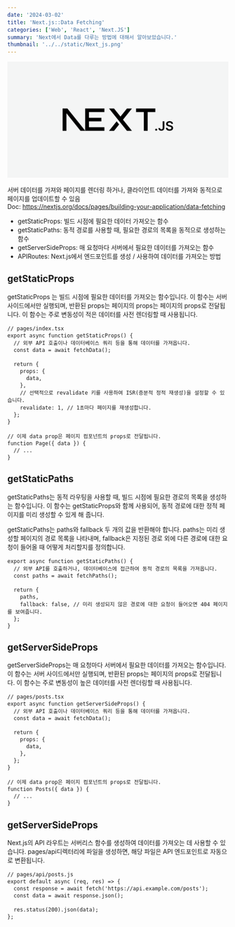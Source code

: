 ```yaml
---
date: '2024-03-02'
title: 'Next.js::Data Fetching'
categories: ['Web', 'React', 'Next.JS']
summary: 'Next에서 Data를 다루는 방법에 대해서 알아보았습니다.'
thumbnail: '../../static/Next_js.png'
---
```


![1](../../static/Next_js.png)

서버 데이터를 가져와 페이지를 렌더링 하거나, 클라이언트 데이터를 가져와 동적으로 페이지를 업데이트할 수 있음<br>
Doc: https://nextjs.org/docs/pages/building-your-application/data-fetching

<ul>
<li>getStaticProps: 빌드 시점에 필요한 데이터 가져오는 함수</li>
<li>getStaticPaths: 동적 경로를 사용할 때, 필요한 경로의 목록을 동적으로 생성하는 함수</li>
<li>getServerSideProps: 매 요청마다 서버에서 필요한 데이터를 가져오는 함수</li>
<li>APIRoutes: Next.js에서 엔드포인트를 생성 / 사용하여 데이터를 가져오는 방법</li>
</ul>

<h2>getStaticProps</h2>
getStaticProps 는 빌드 시점에 필요한 데이터를 가져오는 함수입니다. 이 함수는 서버 사이드에서만 실행되며, 반환된 props는 페이지의 props는 페이지의 props로 전달됩니다. 이 함수는 주로 변동성이 적은 데이터를 사전 렌더링할 때 사용됩니다.

```tsx
// pages/index.tsx
export async function getStaticProps() {
  // 외부 API 호출이나 데이터베이스 쿼리 등을 통해 데이터를 가져옵니다.
  const data = await fetchData();

  return {
    props: {
      data,
    },
    // 선택적으로 revalidate 키를 사용하여 ISR(증분적 정적 재생성)을 설정할 수 있습니다.
    revalidate: 1, // 1초마다 페이지를 재생성합니다.
  };
}

// 이제 data prop은 페이지 컴포넌트의 props로 전달됩니다.
function Page({ data }) {
  // ...
}
```

<h2>getStaticPaths</h2>
getStaticPaths는 동적 라우팅을 사용할 때, 빌드 시점에 필요한 경로의 목록을 생성하는 함수입니다. 이 함수는 getStaticProps와 함께 사용되어, 동적 경로에 대한 정적 페이지를 미리 생성할 수 있게 해 줍니다.

getStaticPaths는 paths와 fallback 두 개의 값을 반환해야 합니다. paths는 미리 생성할 페이지의 경로 목록을 나타내며, fallback은 지정된 경로 외에 다른 경로에 대한 요청이 들어올 때 어떻게 처리할지를 정의합니다.

```tsx
export async function getStaticPaths() {
  // 외부 API를 호출하거나, 데이터베이스에 접근하여 동적 경로의 목록을 가져옵니다.
  const paths = await fetchPaths();

  return {
    paths,
    fallback: false, // 미리 생성되지 않은 경로에 대한 요청이 들어오면 404 페이지를 보여줍니다.
  };
}
```

<h2>getServerSideProps</h2>
getServerSideProps는 매 요청마다 서버에서 필요한 데이터를 가져오는 함수입니다. 이 함수는 서버 사이드에서만 실행되며, 반환된 props는 페이지의 props로 전달됩니다. 이 함수는 주로 변동성이 높은 데이터를 사전 렌더링할 때 사용됩니다.

```tsx
// pages/posts.tsx
export async function getServerSideProps() {
  // 외부 API 호출이나 데이터베이스 쿼리 등을 통해 데이터를 가져옵니다.
  const data = await fetchData();

  return {
    props: {
      data,
    },
  };
}

// 이제 data prop은 페이지 컴포넌트의 props로 전달됩니다.
function Posts({ data }) {
  // ...
}
```

<h2>getServerSideProps</h2>
Next.js의 API 라우트는 서버리스 함수를 생성하여 데이터를 가져오는 데 사용할 수 있습니다. pages/api디렉터리에 파일을 생성하면, 해당 파일은 API 엔드포인트로 자동으로 변환됩니다.

```tsx
// pages/api/posts.js
export default async (req, res) => {
  const response = await fetch('https://api.example.com/posts');
  const data = await response.json();

  res.status(200).json(data);
};
```
